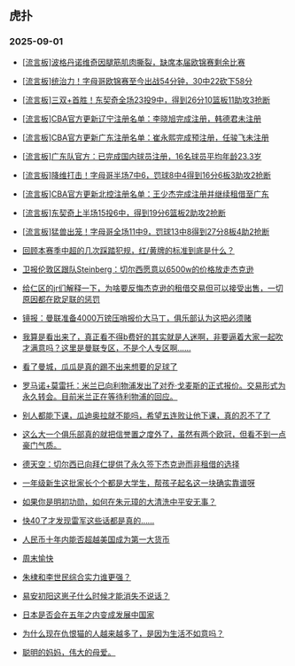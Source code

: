 ## 虎扑 
### 2025-09-01

+ [[流言板]波格丹诺维奇因腿筋肌肉撕裂，缺席本届欧锦赛剩余比赛](https://bbs.hupu.com/634645639.html)

+ [[流言板]统治力！字母哥欧锦赛至今出战54分钟，30中22砍下58分](https://bbs.hupu.com/634648675.html)

+ [[流言板]三双+首胜！东契奇全场23投9中，得到26分10篮板11助攻3抢断](https://bbs.hupu.com/634648685.html)

+ [[流言板]CBA官方更新辽宁注册名单：李晓旭完成注册，韩德君未注册](https://bbs.hupu.com/634646048.html)

+ [[流言板]CBA官方更新广东注册名单：崔永熙完成预注册，任骏飞未注册](https://bbs.hupu.com/634646347.html)

+ [[流言板]广东队官方：已完成国内球员注册，16名球员平均年龄23.3岁](https://bbs.hupu.com/634646744.html)

+ [[流言板]降维打击！字母哥半场7中6，罚球8中4得到16分6板3助攻2抢断](https://bbs.hupu.com/634647437.html)

+ [[流言板]CBA官方更新北控注册名单：王少杰完成注册并继续租借至广东](https://bbs.hupu.com/634645966.html)

+ [[流言板]东契奇上半场15投6中，得到19分6篮板2助攻2抢断](https://bbs.hupu.com/634647503.html)

+ [[流言板]猛兽出笼！字母哥全场11中9，罚球13中8得到27分8板4助2抢断](https://bbs.hupu.com/634648499.html)

+ [回顾本赛季中超的几次踩踏犯规，红/黄牌的标准到底是什么？](https://bbs.hupu.com/634646619.html)

+ [卫报伦敦区跟队Steinberg：切尔西愿意以6500w的价格放走杰克逊](https://bbs.hupu.com/634646380.html)

+ [给仁区的jr们解释一下，为啥要反悔杰克逊的租借交易但可以接受出售，一切原因都在欧足联的惩罚](https://bbs.hupu.com/634644144.html)

+ [镜报：曼联准备4000万镑压哨报价大马丁，俱乐部认为这把必须赌](https://bbs.hupu.com/634643124.html)

+ [我算是看出来了，真正看不得b费好的其实就是人迷啊，非要逼着大家一起吹才满意吗？这里是曼联专区，不是个人专区啊……](https://bbs.hupu.com/634641736.html)

+ [看了曼城，瓜瓜是真的踢不出来想要的足球了](https://bbs.hupu.com/634649397.html)

+ [罗马诺+莫雷托：米兰已向利物浦发出了对乔·戈麦斯的正式报价。交易形式为永久转会。目前米兰正在等待利物浦的回应。](https://bbs.hupu.com/634644475.html)

+ [别人都能下课，瓜迪奥拉就不能吗，希望五连败让他下课，真的忍不了了](https://bbs.hupu.com/634649629.html)

+ [这么大一个俱乐部真的就把信誉置之度外了，虽然有两个欧冠，但看不到一点豪门气质。](https://bbs.hupu.com/634642697.html)

+ [德天空：切尔西已向拜仁提供了永久签下杰克逊而非租借的选择](https://bbs.hupu.com/634644095.html)

+ [一年级新生这批家长个个都是大学生，帮孩子起名这一块确实靠谱呀](https://bbs.hupu.com/634645178.html)

+ [如果你是明初功勋，如何在朱元璋的大清洗中平安无事？](https://bbs.hupu.com/634646136.html)

+ [快40了才发现雷军这些话都是真的……](https://bbs.hupu.com/634647757.html)

+ [人民币十年内能否超越美国成为第一大货币](https://bbs.hupu.com/634646882.html)

+ [周末愉快](https://bbs.hupu.com/634648764.html)

+ [朱棣和李世民综合实力谁更强？](https://bbs.hupu.com/634646123.html)

+ [易安初阳这崽子什么时候才能消失不说话？](https://bbs.hupu.com/634646679.html)

+ [日本是否会在五年之内变成发展中国家](https://bbs.hupu.com/634645247.html)

+ [为什么现在仇恨猫的人越来越多了，是因为生活不如意吗？](https://bbs.hupu.com/634646063.html)

+ [聪明的妈妈，伟大的母爱。](https://bbs.hupu.com/634647892.html)

